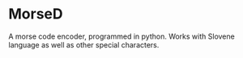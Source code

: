 # MorseD
A morse code encoder, programmed in python.
Works with Slovene language as well as other special characters.